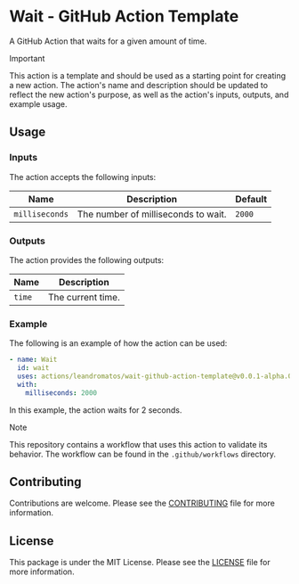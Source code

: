 # Wait - GitHub Action Template

A GitHub Action that waits for a given amount of time.

> [!IMPORTANT]
>
> This action is a template and should be used as a starting point for creating a new action. The action's name and description should be updated to reflect the new action's purpose, as well as the action's inputs, outputs, and example usage.

## Usage

### Inputs

The action accepts the following inputs:

| Name           | Description                         | Default |
|----------------|-------------------------------------|---------|
| `milliseconds` | The number of milliseconds to wait. | `2000`  |

### Outputs

The action provides the following outputs:

| Name   | Description       |
|--------|-------------------|
| `time` | The current time. |

### Example

The following is an example of how the action can be used:

```yaml
- name: Wait
  id: wait
  uses: actions/leandromatos/wait-github-action-template@v0.0.1-alpha.0
  with:
    milliseconds: 2000
```

In this example, the action waits for 2 seconds.

> [!NOTE]
> This repository contains a workflow that uses this action to validate its behavior. The workflow can be found in the `.github/workflows` directory.

## Contributing

Contributions are welcome. Please see the [CONTRIBUTING](CONTRIBUTING.md) file for more information.

## License

This package is under the MIT License. Please see the [LICENSE](LICENSE) file for more information.
